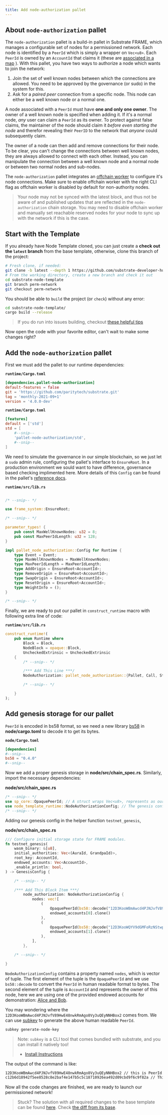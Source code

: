 ```yaml
---
title: Add node-authorization pallet
---
```


## About `node-authorization` pallet

The `node-authorization` pallet is a build-in pallet in Substrate FRAME, which manages
a configurable set of nodes for a permissioned network.
Each node is identified by a `PeerId` which is simply a wrapper on `Vec<u8>`.
Each `PeerId` is owned by an `AccountId` that claims it
(these are 
[associated in a map](https://substrate.dev/rustdocs/latest/pallet_node_authorization/pallet/type.Owners.html)
). With this pallet, you have two ways to authorize a node which wants to join the network:

1. Join the set of well known nodes between which the connections are allowed.
    You need to be approved by the governance (or sudo) in the system for this.
2. Ask for a *paired peer* connection from a specific node.
    This node can either be a well known node or a normal one.

A node associated with a `PeerId` must have **one and only one owner**.
The owner of a well known node is specified when adding it.
If it's a normal node, *any* user can claim a `PeerId` as its owner.
To protect against false claims, the maintainer of the node should claim it 
*before even starting the node* and therefor revealing their `PeerID` to the network that
*anyone* could subsequently claim.

The owner of a node can then add and remove connections for their node.
To be clear, you can't change the connections between well known nodes,
they are always allowed to connect with each other.
Instead, you can manipulate the connection between a well known node
and a normal node or between two normal nodes and sub-nodes.

The `node-authorization` pallet integrates an
[offchain worker](../../knowledgebase/learn-substrate/off-chain-features#off-chain-workers)
to configure it's node connections. Make sure to enable offchain worker with
the right CLI flag as offchain worker is disabled by default for non-authority nodes.

> Your node may not be synced with the latest block, and thus not be aware of and published updates
> that are reflected in the `node-authorization` chain storage. You may need to disable offchain worker
> and manually set reachable reserved nodes for your node to sync up with the network if this is the case.

## Start with the Template

If you already have Node Template cloned, you can just create a
**check out the `latest` branch** from the base template,
otherwise, clone this branch of the project:

```bash
# Fresh clone, if needed:
git clone -b latest --depth 1 https://github.com/substrate-developer-hub/substrate-node-template
# From the working directory, create a new branch and check it out
cd substrate-node-template
git branch perm-network
git checkout perm-network
```

You should be able to `build` the project (or `check`) without any error:

```bash
cd substrate-node-template/
cargo build --release
```

> If you do run into issues building, checkout
> [these helpful tips](../../knowledgebase/getting-started/#2-rust-developer-environment)

Now open the code with your favorite editor, can't wait to make some changes right?

## Add the `node-authorization` pallet

First we must add the pallet to our runtime dependencies:

**`runtime/Cargo.toml`**

```toml
[dependencies.pallet-node-authorization]
default-features = false
git = 'https://github.com/paritytech/substrate.git'
tag = 'monthly-2021-09+1'
version = '4.0.0-dev'
```

**`runtime/Cargo.toml`**

```toml
[features]
default = ['std']
std = [
    #--snip--
    'pallet-node-authorization/std',
    #--snip--
]
```

We need to simulate the governance in our simple blockchain, so we just let a `sudo` admin rule, 
configuring the pallet's interface to `EnsureRoot`. In a production environment we sould want to have 
difference, governance based checking implimented here. More details of this `Config` can be found in
the pallet's 
[reference docs](https://docs.rs/pallet-node-authorization/3.0.0/pallet_node_authorization/trait.Config.html).

**`runtime/src/lib.rs`**

```rust

/* --snip-- */

use frame_system::EnsureRoot;

/* --snip-- */

parameter_types! {
    pub const MaxWellKnownNodes: u32 = 8;
    pub const MaxPeerIdLength: u32 = 128;
}

impl pallet_node_authorization::Config for Runtime {
    type Event = Event;
    type MaxWellKnownNodes = MaxWellKnownNodes;
    type MaxPeerIdLength = MaxPeerIdLength;
    type AddOrigin = EnsureRoot<AccountId>;
    type RemoveOrigin = EnsureRoot<AccountId>;
    type SwapOrigin = EnsureRoot<AccountId>;
    type ResetOrigin = EnsureRoot<AccountId>;
    type WeightInfo = ();
}

/* --snip-- */
```

Finally, we are ready to put our pallet in `construct_runtime` macro with following extra line of code:

**`runtime/src/lib.rs`**

```rust
construct_runtime!(
    pub enum Runtime where
        Block = Block,
        NodeBlock = opaque::Block,
        UncheckedExtrinsic = UncheckedExtrinsic
    {
        /* --snip-- */

        /*** Add This Line ***/
        NodeAuthorization: pallet_node_authorization::{Pallet, Call, Storage, Event<T>, Config<T>},

        /* --snip-- */

    }
);
```

## Add genesis storage for our pallet

`PeerId` is encoded in bs58 format, so we need a new library
[bs58](https://docs.rs/bs58/0.3.1/bs58/) in **node/cargo.toml** to decode it to get its bytes.

**`node/Cargo.toml`**

```toml
[dependencies]
#--snip--
bs58 = "0.4.0"
#--snip--
```

Now we add a proper genesis storage in **node/src/chain_spec.rs**. Similarly, import the necessary dependencies:

**node/src/chain_spec.rs**

```rust
/* --snip-- */
use sp_core::OpaquePeerId; // A struct wraps Vec<u8>, represents as our `PeerId`.
use node_template_runtime::NodeAuthorizationConfig; // The genesis config that serves for our pallet.
/* --snip-- */
```

Adding our genesis config in the helper function `testnet_genesis`,

**node/src/chain_spec.rs**

```rust
/// Configure initial storage state for FRAME modules.
fn testnet_genesis(
    wasm_binary: &[u8],
    initial_authorities: Vec<(AuraId, GrandpaId)>,
    root_key: AccountId,
    endowed_accounts: Vec<AccountId>,
    _enable_println: bool,
) -> GenesisConfig {

    /* --snip-- */

    /*** Add This Block Item ***/
        node_authorization: NodeAuthorizationConfig {
            nodes: vec![
                (
                    OpaquePeerId(bs58::decode("12D3KooWBmAwcd4PJNJvfV89HwE48nwkRmAgo8Vy3uQEyNNHBox2").into_vec().unwrap()),
                    endowed_accounts[0].clone()
                ),
                (
                    OpaquePeerId(bs58::decode("12D3KooWQYV9dGMFoRzNStwpXztXaBUjtPqi6aU76ZgUriHhKust").into_vec().unwrap()),
                    endowed_accounts[1].clone()
                ),
            ],
        },

    /* --snip-- */

}
```

`NodeAuthorizationConfig` contains a property named `nodes`, which is vector of tuple.
The first element of the tuple is the `OpaquePeerId` and we use `bs58::decode` to convert
the `PeerId` in human readable format to bytes. The second element of the tuple is `AccountId`
and represents the owner of this node, here we are using one of the provided endowed accounts
for demonstration: [Alice and Bob](../../knowledgebase/integrate/subkey#well-known-keys).

<!-- TODO: update to use the `key` embedded CLI tool with the node, reference subkey as option -->

You may wondering where the `12D3KooWBmAwcd4PJNJvfV89HwE48nwkRmAgo8Vy3uQEyNNHBox2` comes from.
We can use [subkey](../../knowledgebase/integrate/subkey#generating-node-keys) to generate 
the above human readable `PeerId`.

```bash
subkey generate-node-key
```

> Note: `subkey` is a CLI tool that comes bundled with substrate, and you can install it natively too!
>  - [Install Instructions](../../knowledgebase/integrate/subkey#installation)

The output of the command is like:

```bash
12D3KooWBmAwcd4PJNJvfV89HwE48nwkRmAgo8Vy3uQEyNNHBox2 // this is PeerId.
c12b6d18942f5ee8528c8e2baf4e147b5c5c18710926ea492d09cbd9f6c9f82a // This is node-key.
```

Now all the code changes are finished, we are ready to launch our permissioned network!

> Stuck? The solution with all required changes to the base template can be found
[here](https://github.com/substrate-developer-hub/substrate-node-template/tree/tutorials/solutions/permissioned-network-v3).
Check [the diff from its base](https://github.com/substrate-developer-hub/substrate-node-template/compare/1c5b984ccadf76cdbc0edd0e82594d57e412b257...tutorials/solutions/permissioned-network-v3).
